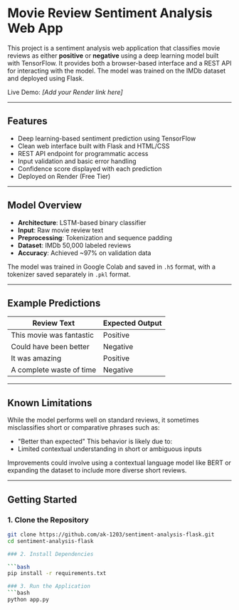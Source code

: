 # Movie Review Sentiment Analysis Web App

This project is a sentiment analysis web application that classifies movie reviews as either **positive** or **negative** using a deep learning model built with TensorFlow. It provides both a browser-based interface and a REST API for interacting with the model. The model was trained on the IMDb dataset and deployed using Flask.

Live Demo: *[Add your Render link here]*

---

## Features

- Deep learning-based sentiment prediction using TensorFlow
- Clean web interface built with Flask and HTML/CSS
- REST API endpoint for programmatic access
- Input validation and basic error handling
- Confidence score displayed with each prediction
- Deployed on Render (Free Tier)

---

## Model Overview

- **Architecture**: LSTM-based binary classifier
- **Input**: Raw movie review text
- **Preprocessing**: Tokenization and sequence padding
- **Dataset**: IMDb 50,000 labeled reviews
- **Accuracy**: Achieved ~97% on validation data

The model was trained in Google Colab and saved in `.h5` format, with a tokenizer saved separately in `.pkl` format.

---

## Example Predictions

| Review Text                           | Expected Output |
|--------------------------------------|-----------------|
| This movie was fantastic             | Positive        |
| Could have been better               | Negative        |
| It was amazing                       | Positive        |
| A complete waste of time             | Negative        |

---

## Known Limitations

While the model performs well on standard reviews, it sometimes misclassifies short or comparative phrases such as:

- "Better than expected"
This behavior is likely due to:
- Limited contextual understanding in short or ambiguous inputs

Improvements could involve using a contextual language model like BERT or expanding the dataset to include more diverse short reviews.


---

## Getting Started

### 1. Clone the Repository

```bash
git clone https://github.com/ak-1203/sentiment-analysis-flask.git
cd sentiment-analysis-flask

### 2. Install Dependencies

```bash
pip install -r requirements.txt

### 3. Run the Application
```bash
python app.py